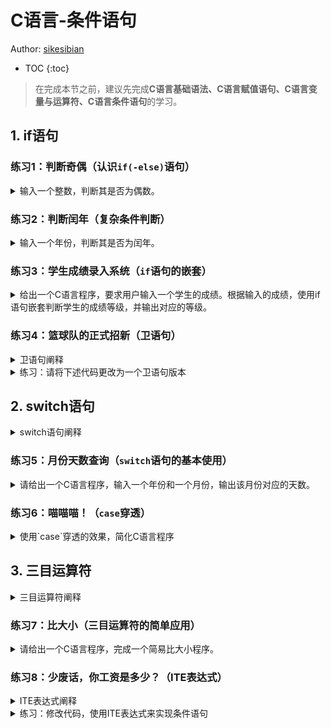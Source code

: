 # C语言-条件语句

Author: [sikesibian](https://github.com/sikesibian)

* TOC
{:toc}

> 在完成本节之前，建议先完成**C语言基础语法、C语言赋值语句、C语言变量与运算符、C语言条件语句**的学习。

## 1. if语句

### 练习1：判断奇偶（认识`if(-else)`语句）

<details>
<summary>输入一个整数，判断其是否为偶数。</summary>
<br>
<div markdown="1">

输入数据范围：`[-10000, 10000]`

输入输出样例：
```
输入：
5
输出：
5 is odd
```
```
输入：
6
输出：
6 is even
```
</div>
</details>

### 练习2：判断闰年（复杂条件判断）

<details>
<summary>输入一个年份，判断其是否为闰年。</summary>
<br>
<div markdown="1">

输入数据范围：`[1900, 2100]`

输入输出样例：
```
输入：
2000
输出：
2000 is leap year.
```
```
输入：
2001
输出：
2001 is not leap year.
```
提示：
1. 闰年的判断条件是：能被4整除但不能被100整除，或者能被400整除。
2. `%`表示取余，如`5%2=1`。
3. `&&`表示逻辑与，如`(5>3)&&(5<7)`为真。

</div>
</details>

### 练习3：学生成绩录入系统（`if`语句的嵌套）

<details>
<summary>给出一个C语言程序，要求用户输入一个学生的成绩。根据输入的成绩，使用if语句嵌套判断学生的成绩等级，并输出对应的等级。</summary>
<br>
<div markdown="1">

其中成绩等级划分如下：

- 90分及以上为A级，如果成绩为100分，则输出A+
- 80分至89分为B级
- 70分至79分为C级
- 60分至69分为D级
- 60分以下为F级

输入数据范围：`[-100, 100]`的整数

输入输出样例：
```
输入：
85
输出：
B
```
```
输入：
-10
输出：
Invalid input, please input a number between 0 and 100.
```

提示：
1. C语言中不存在连续的不等式，如要表示一个范围，可以使用`>=`和`<=`两个条件与起来。
2. 连续的`if`条件可以嵌套，注意要遵守缩进规则。一种常见的嵌套方式如下所示（又称不完整的嵌套，这种方式将分段的条件**平坦化**）：
```c
if(a > 1){
    printf("a is bigger than 1\n");
} else if(0 < a && a <= 1){
    printf("a is smaller than 1 while bigger than 0\n");
} else if (a == 0) {
    printf("a is equal to 0\n");
} else {
    printf("a is smaller than 0\n");
}
```
</div>
</details>

### 练习4：篮球队的正式招新（卫语句）

<details>
<summary>卫语句阐释</summary>
<br>
<div markdown="1">

卫语句（Guard Clause）是一种编程模式，它通过提前退出函数或方法来减少嵌套。在条件判断中，如果某个条件不满足，就立即返回或跳过后续的代码。这种方式可以使代码更加清晰和易于理解。

观察下面这段代码：
```c
# include <stdio.h>

int main() {
    int x, y, z;
    scanf("%d %d %d", &x, &y, &z);
    if (x > 0){
        if (y > 0) {
            if (z > 0){
                printf("x, y, z are all positive\n");
            }
            else {
                printf("x, y are positive but z is not\n");
            }
        }
        else {
            printf("x is positive but y is not\n");
        }
    }
    else {
        printf("x is not positive\n");
    }
    return 0;
}

```

可以把上面的代码拆分成下面这样：

```c
# include <stdio.h>

int main() {
    int x, y, z;
    scanf("%d %d %d", &x, &y, &z);
    if (x <= 0) {
        printf("x is not positive\n");
        return 0;
        // 提前返回，不再执行下面的代码
    }
    if (y <= 0) {
        printf("x is positive but y is not\n");
        return 0;
        // 提前返回，不再执行下面的代码
    }
    if (z <= 0) {
        printf("x, y are positive but z is not\n");
        return 0;
        // 提前返回，不再执行下面的代码
    }
    printf("x, y, z are all positive\n");
    return 0;
}
```

可以看到卫语句中，如果某个条件不满足，就直接返回，不再执行后面的代码。我们从上述代码就可以看到**卫语句的优点**：
- **提高代码的可读性**：通过减少嵌套，使得代码结构更加清晰，易于理解。
- **减少错误**：较少的嵌套可以减少因错误条件判断顺序导致的错误。
- **提高代码的维护性**：当需要修改条件或添加新的条件时，更容易进行修改。

</div>
</details>

<details>
<summary>练习：请将下述代码更改为一个卫语句版本</summary>
<br>
<div markdown="1">

```c
#include <stdio.h>

int main() {
    int age, height;
    char hasCompletedTraining;

    printf("The age of the student:");
    scanf("%d", &age);
    printf("The height of the student (centimeters):");
    scanf("%d", &height);
    printf("Did the student complete the basic basketball training? (Y/N)");
    scanf(" %c", &hasCompletedTraining); // 在%c前面有一个空格，用来跳过任何空白字符

    if (age >= 14) {
        if (height >= 170) {
            if (age < 18) {
                if (hasCompletedTraining == 'Y') {
                    printf("This student can join the basketball team.");
                } else {
                    printf("However, the student cannot join the basketball team without basic training.");
                }
            } else {
                printf("This student can join the basketball team.");
            }
        } else {
            printf("The student's height is too low, he cannot join the basketball team.");
        }
    } else {
        printf("The student's age is too low, he cannot join the basketball team.");
    }

    return 0;
}
```
</div>
</details>

## 2. switch语句

<details>
<summary>switch语句阐释</summary>
<br>
<div markdown="1">

switch语句是一种选择语句，它根据一个或多个条件判断，执行相应的代码块。它与if语句相比，具有更简洁的语法和更清晰、更易读的代码结构。

`switch`语句的基本格式如下：

```c
switch(expression) {
    case value1:
        statement1;
        break;
    case value2:
        statement2;
        break;
    ...
    default:
        statementN;
        break;
}
```

提醒一些注意事项：
1. 如果没有匹配的`case`，则执行`default`中的代码。
2. 在每个`case`语句中，**必须包含`break`语句，否则会继续执行下一个`case`中的语句（当然这也可以作为一个技巧）**。
3. 同一个`switch`语句中，`case`的值必须是常量表达式，并且不能是变量，而**一个`case`中只能有一个值，如果多个值则需要进行`case`穿透（见习题6）**。
</div>
</details>

### 练习5：月份天数查询（`switch`语句的基本使用）

<details>
<summary>请给出一个C语言程序，输入一个年份和一个月份，输出该月份对应的天数。</summary>
<br>
<div markdown="1">

数据范围：`1900 <= year <= 2024`，`1 <= month <= 12`

输入输出样例：
```
输入：
2023 2
输出：
28
```
</div>
</details>

### 练习6：喵喵喵！（`case`穿透）

<details>
<summary>使用`case`穿透的效果，简化C语言程序</summary>
<br>
<div markdown="1">

前面提到，在`switch`语句中，如果没有匹配的`case`，则执行`default`中的代码。但是，如果在某个`case`中，没有包含`break`，则后续的`case`中的代码也会被执行。我们有时或许可以利用这样的特性，来简化代码。

请你使用`case`穿透的效果，简化下述C语言程序：

```c
#include <stdio.h>

int main() {
    int x;
    scanf("%d", &x);
    switch(x) {
        case 1:
            printf(" /  O  \\ \n");
            break;
        case 2:
            printf(" `>>x<<´  \n");
            printf(" /  O  \\ \n");
            break;
        case 3:
            printf("( > º < ) \n");
            printf(" `>>x<<´  \n");
            printf(" /  O  \\ \n");
            break;
        case 4:
            printf(" / @ @ \\ \n");
            printf("( > º < ) \n");
            printf(" `>>x<<´  \n");
            printf(" /  O  \\ \n");
            break;
        default:
            printf("  |\\_/|  \n");
            printf(" / @ @ \\ \n");
            printf("( > º < ) \n");
            printf(" `>>x<<´  \n");
            printf(" /  O  \\ \n");
            break;
    }
    return 0;
}
```
</div>
</details>

## 3. 三目运算符

<details>
<summary>三目运算符阐释</summary>
<br>
<div markdown="1">

三目运算符（Ternary Operator）也称为条件运算符，它允许在条件为真时返回一个值，否则返回另一个值。其基本使用方法如下：
```c
condition ? expression1 : expression2;
```
1. `condition`为真时，返回`expression1`；
2. `condition`为假时，返回`expression2`。
3. `condition`可以是任何表达式，包括变量、常量、函数调用等。

示例：
```c
int x = 5;
int y = (x > 0) ? x : -x;
printf("%d", y);
// 输出：5
```
在上面的例子中，如果`x`大于0，则`y`的值为`x`，否则为`-x`。

</div>
</details>

### 练习7：比大小（三目运算符的简单应用）

<details>
<summary>请给出一个C语言程序，完成一个简易比大小程序。</summary>
<br>
<div markdown="1">

请仅使用三目运算符，完成满足下述功能的一个比大小程序：

- 选项1：输入一个整数，输出其绝对值。
- 选项2：输入两个整数，输出它们的最大值。
- 选项3：输入三个整数，输出它们的最小值。

提示：三目运算符也可以嵌套使用。

数据范围：`-1000 <= x <= 1000`

输入第一行为选项数字，第二行为要进行运算的数据。

输入输出样例：
```
输入：
1
-3
输出：
3
```
```
输入
2
5 3
输出
5
```
```
输入
3
2 3 4
输出
2
```
</div>
</details>

### 练习8：少废话，你工资是多少？（ITE表达式）

<details>
<summary>ITE表达式阐释</summary>
<br>
<div markdown="1">

ITE表达式，全称是 if-then-else 表达式，是一种在编程语言中常见的条件表达式。它允许根据条件的真假来选择两个值中的一个。C语言中的三目运算符` ? : `就是一个ITE表达式的具体呈现。我们往往可以使用ITE表达式来简化条件判断。

首先看到如下代码：

```c
#include <stdio.h>
int main() {
    int score;
    scanf("%d", &score);
    char grade;
    if (score >= 90) {
        grade = 'A';
    } else if (score >= 80) {
        grade = 'B';
    } else if (score >= 70) {
        grade = 'C';
    } else if (score >= 60) {
        grade = 'D';
    } else {
        grade = 'F';
    }
    printf("Your grade is %c.", grade);
    return 0;
}
```

而如果我们使用ITE表达式，可以简化为：
```c
#include <stdio.h>
int main() {
    int score;
    scanf("%d", &score);
    printf("Your grade is %c.", 
        score >= 90 ? 'A' :
        score >= 80 ? 'B' :
        score >= 70 ? 'C' :
        score >= 60 ? 'D' : 'F'
    );
    return 0;
}
```

可以梳理出上述代码中的逻辑链（二元决策图）可视化如下（Y为真，N为假）：
```
    +-------+
    | score |
    +-------+
        | >= 90 ?
   +----+----+
  Y|         |N
 +-v-+       |
 | A |       | >= 80 ?
 +---+  +----+----+
       Y|         |N
      +-v-+       |
      | B |       | >= 70 ?
      +---+  +----+----+
            Y|         |N
           +-v-+       |
           | C |       | >= 60 ?
           +---+  +----+----+
                 Y|         |N
                +-v-+     +-v-+
                | D |     | F |
                +---+     +---+
```

**值得一提的是，ITE表达式能够全能地代替`if-else`语句，即其可以完备地表达布尔逻辑运算。**

</div>
</details>

<details>
<summary>练习：修改代码，使用ITE表达式来实现条件语句</summary>
<br>
<div markdown="1">

练习：请修改下面这个计算一个员工的奖金的程序，将其中的条件语句均使用ITE表达式来完成，其中根据员工的等级和业绩来确定奖金的百分比：

```c
#include <stdio.h>

int main() {
    double salary, bonus = 0.0;
    char performance, level;
    scanf("%lf %c %c", &salary, &performance, &level);
    if (level == 'A') {
        if (performance == 'E') {
            bonus = salary * 0.20;
        } else {
            bonus = salary * 0.15;
        }
    } else if (level == 'B') {
        if (performance == 'E') {
            bonus = salary * 0.15;
        } else {
            bonus = salary * 0.10;
        }
    } else if (level == 'C') {
        if (performance == 'E') {
            bonus = salary * 0.10;
        } else {
            bonus = salary * 0.05;
        }
    } else {
        bonus = salary * 0.05;
    }
    printf("Your bonus is %.2lf.", bonus);
    return 0;
}
```
</div>
</details>


